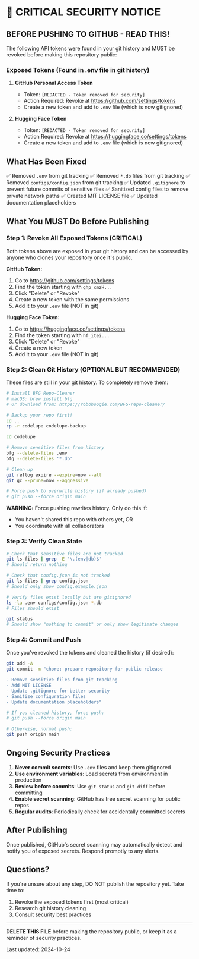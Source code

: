# 🚨 CRITICAL SECURITY NOTICE

## BEFORE PUSHING TO GITHUB - READ THIS!

The following API tokens were found in your git history and MUST be revoked before making this repository public:

### Exposed Tokens (Found in .env file in git history)

1. **GitHub Personal Access Token**
   - Token: `[REDACTED - Token removed for security]`
   - Action Required: Revoke at https://github.com/settings/tokens
   - Create a new token and add to `.env` file (which is now gitignored)

2. **Hugging Face Token**
   - Token: `[REDACTED - Token removed for security]`
   - Action Required: Revoke at https://huggingface.co/settings/tokens
   - Create a new token and add to `.env` file (which is now gitignored)

## What Has Been Fixed

✅ Removed `.env` from git tracking
✅ Removed `*.db` files from git tracking
✅ Removed `configs/config.json` from git tracking
✅ Updated `.gitignore` to prevent future commits of sensitive files
✅ Sanitized config files to remove private network paths
✅ Created MIT LICENSE file
✅ Updated documentation placeholders

## What You MUST Do Before Publishing

### Step 1: Revoke All Exposed Tokens (CRITICAL)

Both tokens above are exposed in your git history and can be accessed by anyone who clones your repository once it's public.

**GitHub Token:**
1. Go to https://github.com/settings/tokens
2. Find the token starting with `ghp_cmzH...`
3. Click "Delete" or "Revoke"
4. Create a new token with the same permissions
5. Add it to your `.env` file (NOT in git)

**Hugging Face Token:**
1. Go to https://huggingface.co/settings/tokens
2. Find the token starting with `hf_itei...`
3. Click "Delete" or "Revoke"
4. Create a new token
5. Add it to your `.env` file (NOT in git)

### Step 2: Clean Git History (OPTIONAL BUT RECOMMENDED)

These files are still in your git history. To completely remove them:

```bash
# Install BFG Repo-Cleaner
# macOS: brew install bfg
# Or download from: https://roboboogie.com/BFG-repo-cleaner/

# Backup your repo first!
cd ..
cp -r codelupe codelupe-backup

cd codelupe

# Remove sensitive files from history
bfg --delete-files .env
bfg --delete-files '*.db'

# Clean up
git reflog expire --expire=now --all
git gc --prune=now --aggressive

# Force push to overwrite history (if already pushed)
# git push --force origin main
```

**WARNING:** Force pushing rewrites history. Only do this if:
- You haven't shared this repo with others yet, OR
- You coordinate with all collaborators

### Step 3: Verify Clean State

```bash
# Check that sensitive files are not tracked
git ls-files | grep -E '\.(env|db)$'
# Should return nothing

# Check that config.json is not tracked
git ls-files | grep config.json
# Should only show config.example.json

# Verify files exist locally but are gitignored
ls -la .env configs/config.json *.db
# Files should exist

git status
# Should show "nothing to commit" or only show legitimate changes
```

### Step 4: Commit and Push

Once you've revoked the tokens and cleaned the history (if desired):

```bash
git add -A
git commit -m "chore: prepare repository for public release

- Remove sensitive files from git tracking
- Add MIT LICENSE
- Update .gitignore for better security
- Sanitize configuration files
- Update documentation placeholders"

# If you cleaned history, force push:
# git push --force origin main

# Otherwise, normal push:
git push origin main
```

## Ongoing Security Practices

1. **Never commit secrets**: Use `.env` files and keep them gitignored
2. **Use environment variables**: Load secrets from environment in production
3. **Review before commits**: Use `git status` and `git diff` before committing
4. **Enable secret scanning**: GitHub has free secret scanning for public repos
5. **Regular audits**: Periodically check for accidentally committed secrets

## After Publishing

Once published, GitHub's secret scanning may automatically detect and notify you of exposed secrets. Respond promptly to any alerts.

## Questions?

If you're unsure about any step, DO NOT publish the repository yet. Take time to:
1. Revoke the exposed tokens first (most critical)
2. Research git history cleaning
3. Consult security best practices

---

**DELETE THIS FILE** before making the repository public, or keep it as a reminder of security practices.

Last updated: 2024-10-24
